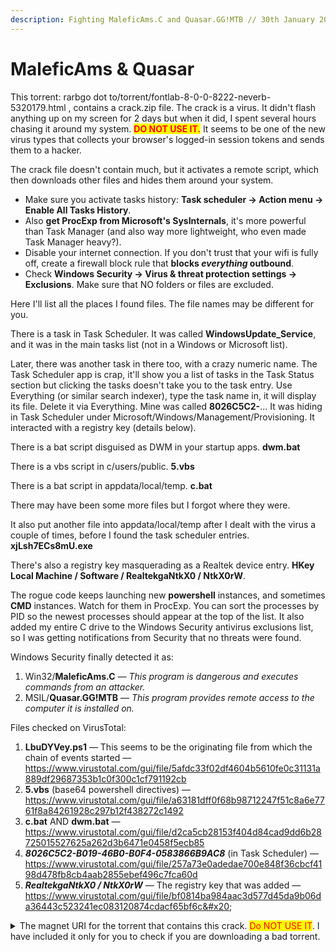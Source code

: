 ```yaml
---
description: Fighting MaleficAms.C and Quasar.GG!MTB // 30th January 2025
---
```


# MaleficAms & Quasar

This torrent: rarbgo dot to/torrent/fontlab-8-0-0-8222-neverb-5320179.html , contains a crack.zip file. The crack is a virus. It didn't flash anything up on my screen for 2 days but when it did, I spent several hours chasing it around my system. <mark style="color:red;">**DO NOT USE IT.**</mark> It seems to be one of the new virus types that collects your browser's logged-in session tokens and sends them to a hacker.

The crack file doesn't contain much, but it activates a remote script, which then downloads other files and hides them around your system.

* Make sure you activate tasks history: **Task scheduler → Action menu → Enable All Tasks History**.&#x20;
* Also **get ProcExp from Microsoft's SysInternals**, it's more powerful than Task Manager (and also way more lightweight, who even made Task Manager heavy?).&#x20;
* Disable your internet connection. If you don't trust that your wifi is fully off, create a firewall block rule that **blocks&#x20;**_**everything**_**&#x20;outbound**.&#x20;
* Check **Windows Security → Virus & threat protection settings → Exclusions**. Make sure that NO folders or files are excluded.

Here I'll list all the places I found files. The file names may be different for you.&#x20;

There is a task in Task Scheduler. It was called **WindowsUpdate\_Service**, and it was in the main tasks list (not in a Windows or Microsoft list).

Later, there was another task in there too, with a crazy numeric name. The Task Scheduler app is crap, it'll show you a list of tasks in the Task Status section but clicking the tasks doesn't take you to the task entry. Use Everything (or similar search indexer), type the task name in, it will display its file. Delete it via Everything. Mine was called **8026C5C2-**... It was hiding in Task Scheduler under Microsoft/Windows/Management/Provisioning. It interacted with a registry key (details below).

There is a bat script disguised as DWM in your startup apps. **dwm.bat**&#x20;

There is a vbs script in c/users/public. **5.vbs**&#x20;

There is a bat script in appdata/local/temp. **c.bat**&#x20;

There may have been some more files but I forgot where they were.

It also put another file into appdata/local/temp after I dealt with the virus a couple of times, before I found the task scheduler entries. **xjLsh7ECs8mU.exe**&#x20;

There's also a registry key masquerading as a Realtek device entry. **HKey Local Machine / Software / RealtekgaNtkX0 / NtkX0rW**.

The rogue code keeps launching new **powershell** instances, and sometimes **CMD** instances. Watch for them in ProcExp. You can sort the processes by PID so the newest processes should appear at the top of the list. It also added my entire C drive to the Windows Security antivirus exclusions list, so I was getting notifications from Security that no threats were found.

Windows Security finally detected it as:

1. Win32/**MaleficAms.C** — _This program is dangerous and executes commands from an attacker._&#x20;
2. MSIL/**Quasar.GG!MTB** — _This program provides remote access to the computer it is installed on._&#x20;

Files checked on VirusTotal:

1. **LbuDYVey.ps1** — This seems to be the originating file from which the chain of events started — https://www.virustotal.com/gui/file/5afdc33f02df4604b5610fe0c31131a889df29687353b1c0f300c1cf791192cb
2. **5.vbs** (base64 powershell directives) — https://www.virustotal.com/gui/file/a63181dff0f68b98712247f51c8a6e7761f8a84261928c297b12f438272c1492
3. **c.bat** AND **dwm.bat** —  https://www.virustotal.com/gui/file/d2ca5cb28153f404d84cad9dd6b28725015527625a262d3b6471e0458f5ecb85
4. _**8026C5C2-B019-46B0-B0F4-0583866B9AC8**_ (in Task Scheduler) — https://www.virustotal.com/gui/file/257a73e0adedae700e848f36cbcf4198d478fb8cb4aab2855ebef496c7fca60d
5. _**RealtekgaNtkX0 / NtkX0rW**_ — The registry key that was added — https://www.virustotal.com/gui/file/bf0814ba984aac3d577d45da9b06da36443c523241ec083120874cdacf65bf6c&#x20;

<details>

<summary>The magnet URI for the torrent that contains this crack. <mark style="color:red;">Do NOT USE IT</mark>. I have included it only for you to check if you are downloading a bad torrent. </summary>

magnet:?xt=urn:btih:28ED2F2AC95B9326D10647D012B5A07F1D2BBEF2\&dn=FontLab+8.0.0.8222+%5BNeverb%5D\&tr=udp%3A%2F%2Ftracker.openbittorrent.com%3A80%2Fannounce\&tr=udp%3A%2F%2Ftracker.opentrackr.org%3A1337%2Fannounce\&tr=udp%3A%2F%2Ftracker.pirateparty.gr%3A6969%2Fannounce\&tr=udp%3A%2F%2Ftracker.tiny-vps.com%3A6969%2Fannounce\&tr=udp%3A%2F%2Ftracker.torrent.eu.org%3A451%2Fannounce\&tr=udp%3A%2F%2Fexplodie.org%3A6969%2Fannounce\&tr=udp%3A%2F%2Fipv4.tracker.harry.lu%3A80%2Fannounce\&tr=udp%3A%2F%2Fopen.stealth.si%3A80%2Fannounce\&tr=udp%3A%2F%2Ftracker.coppersurfer.tk%3A6969%2Fannounce\&tr=udp%3A%2F%2Ftracker.cyberia.is%3A6969%2Fannounce\&tr=udp%3A%2F%2Ftracker.internetwarriors.net%3A1337%2Fannounce\&tr=udp%3A%2F%2Ftracker.open-internet.nl%3A6969%2Fannounce\&tr=udp%3A%2F%2Ftracker.zer0day.to%3A1337%2Fannounce\&tr=udp%3A%2F%2Ftracker.leechers-paradise.org%3A6969%2Fannounce\&tr=udp%3A%2F%2Ftracker.opentrackr.org%3A1337%2Fannounce\&tr=http%3A%2F%2Ftracker.openbittorrent.com%3A80%2Fannounce\&tr=udp%3A%2F%2Fopentracker.i2p.rocks%3A6969%2Fannounce\&tr=udp%3A%2F%2Ftracker.internetwarriors.net%3A1337%2Fannounce\&tr=udp%3A%2F%2Ftracker.leechers-paradise.org%3A6969%2Fannounce\&tr=udp%3A%2F%2Fcoppersurfer.tk%3A6969%2Fannounce\&tr=udp%3A%2F%2Ftracker.zer0day.to%3A1337%2Fannounce

</details>

